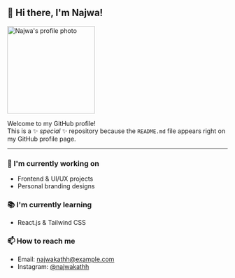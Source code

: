 ## 👋 Hi there, I'm Najwa!

<img src="assets/profil-najwa.jpg" alt="Najwa's profile photo" width="200"/>

Welcome to my GitHub profile!  
This is a ✨ _special_ ✨ repository because the `README.md` file appears right on my GitHub profile page.

---

### 💼 I'm currently working on
- Frontend & UI/UX projects
- Personal branding designs

### 📚 I'm currently learning
- React.js & Tailwind CSS

### 📫 How to reach me
- Email: najwakathh@example.com
- Instagram: [@najwakathh](https://instagram.com/najwakathh)
